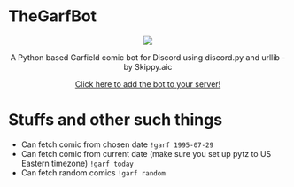 # TheGarfBot
<p align=center><img src="https://media.discordapp.net/attachments/844936417847410739/908131929679888394/balls.jpg"</img></p>
<p align=center>A Python based Garfield comic bot for Discord using discord.py and urllib - by Skippy.aic</p>
<p align=center><a href=https://discord.com/api/oauth2/authorize?client_id=837966137534185482&permissions=18432&scope=bot>Click here to add the bot to your server!</a></p>

# Stuffs and other such things
- Can fetch comic from chosen date ```!garf 1995-07-29```
- Can fetch comic from current date (make sure you set up pytz to US Eastern timezone) ```!garf today```
- Can fetch random comics ```!garf random```
